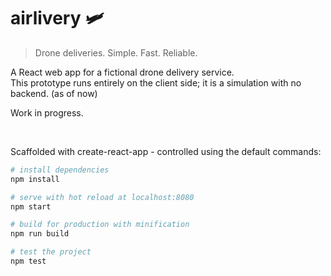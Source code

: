 # airlivery 🛩

> Drone deliveries. Simple. Fast. Reliable.

A React web app for a fictional drone delivery service.  
This prototype runs entirely on the client side; it is a simulation with no backend. (as of now)


Work in progress.
  
&nbsp;  
  
Scaffolded with create-react-app - controlled using the default commands:

``` bash
# install dependencies
npm install

# serve with hot reload at localhost:8080
npm start

# build for production with minification
npm run build

# test the project
npm test
```
